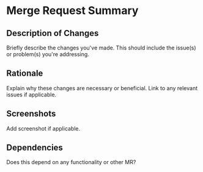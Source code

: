 # Merge Request Summary

## Description of Changes

Briefly describe the changes you've made. This should include the issue(s) or problem(s) you're addressing.

## Rationale

Explain why these changes are necessary or beneficial. Link to any relevant issues if applicable.

## Screenshots

Add screenshot if applicable.

## Dependencies

Does this depend on any functionality or other MR?